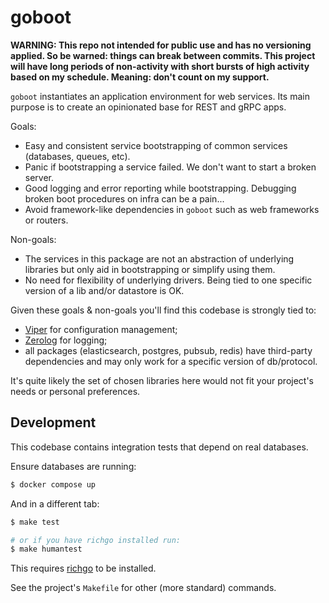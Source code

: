 # goboot

**WARNING: This repo not intended for public use and has no versioning applied. So be warned: things can break between commits. This project will have long periods of non-activity with short bursts of high activity based on my schedule. Meaning: don't count on my support.**

`goboot` instantiates an application environment for web services. Its main purpose is to create an opinionated base for REST and gRPC apps.

Goals:

- Easy and consistent service bootstrapping of common services (databases, queues, etc).
- Panic if bootstrapping a service failed. We don't want to start a broken server.
- Good logging and error reporting while bootstrapping. Debugging broken boot procedures on infra can be a pain...
- Avoid framework-like dependencies in `goboot` such as web frameworks or routers.

Non-goals:

- The services in this package are not an abstraction of underlying libraries but only aid in bootstrapping or simplify using them.
- No need for flexibility of underlying drivers. Being tied to one specific version of a lib and/or datastore is OK.

Given these goals & non-goals you'll find this codebase is strongly tied to:

- [Viper](https://github.com/spf13/viper) for configuration management;
- [Zerolog](https://github.com/rs/zerolog) for logging;
- all packages (elasticsearch, postgres, pubsub, redis) have third-party dependencies and may only work for a specific version of db/protocol.

It's quite likely the set of chosen libraries here would not fit your project's needs or personal preferences.

## Development

This codebase contains integration tests that depend on real databases.

Ensure databases are running:

```bash
$ docker compose up
```

And in a different tab:

```bash
$ make test

# or if you have richgo installed run:
$ make humantest
```

This requires [richgo](https://github.com/kyoh86/richgo) to be installed.

See the project's `Makefile` for other (more standard) commands.